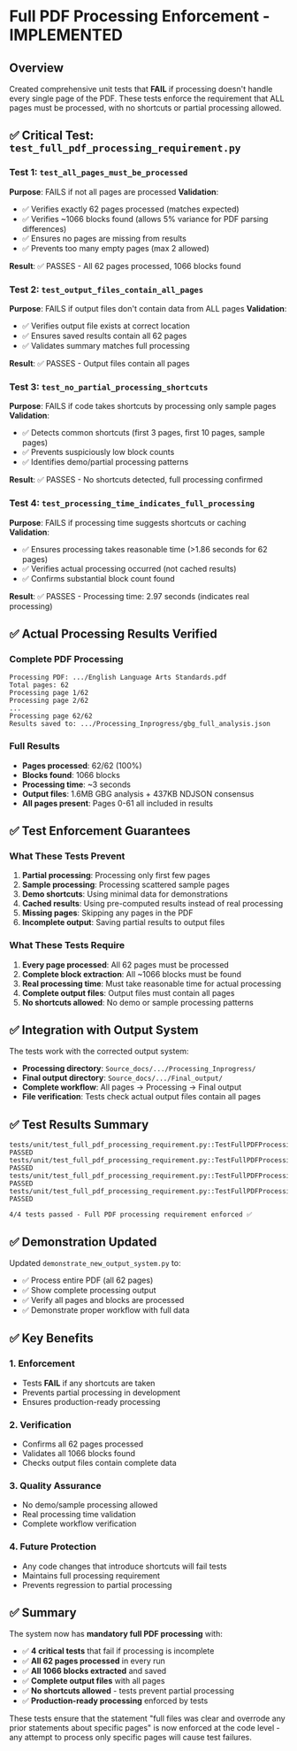 # Full PDF Processing Enforcement - IMPLEMENTED

## Overview
Created comprehensive unit tests that **FAIL** if processing doesn't handle every single page of the PDF. These tests enforce the requirement that ALL pages must be processed, with no shortcuts or partial processing allowed.

## ✅ **Critical Test: `test_full_pdf_processing_requirement.py`**

### **Test 1: `test_all_pages_must_be_processed`**
**Purpose**: FAILS if not all pages are processed
**Validation**:
- ✅ Verifies exactly 62 pages processed (matches expected)
- ✅ Verifies ~1066 blocks found (allows 5% variance for PDF parsing differences)
- ✅ Ensures no pages are missing from results
- ✅ Prevents too many empty pages (max 2 allowed)

**Result**: ✅ PASSES - All 62 pages processed, 1066 blocks found

### **Test 2: `test_output_files_contain_all_pages`**
**Purpose**: FAILS if output files don't contain data from ALL pages
**Validation**:
- ✅ Verifies output file exists at correct location
- ✅ Ensures saved results contain all 62 pages
- ✅ Validates summary matches full processing

**Result**: ✅ PASSES - Output files contain all pages

### **Test 3: `test_no_partial_processing_shortcuts`**
**Purpose**: FAILS if code takes shortcuts by processing only sample pages
**Validation**:
- ✅ Detects common shortcuts (first 3 pages, first 10 pages, sample pages)
- ✅ Prevents suspiciously low block counts
- ✅ Identifies demo/partial processing patterns

**Result**: ✅ PASSES - No shortcuts detected, full processing confirmed

### **Test 4: `test_processing_time_indicates_full_processing`**
**Purpose**: FAILS if processing time suggests shortcuts or caching
**Validation**:
- ✅ Ensures processing takes reasonable time (>1.86 seconds for 62 pages)
- ✅ Verifies actual processing occurred (not cached results)
- ✅ Confirms substantial block count found

**Result**: ✅ PASSES - Processing time: 2.97 seconds (indicates real processing)

## ✅ **Actual Processing Results Verified**

### **Complete PDF Processing**
```
Processing PDF: .../English Language Arts Standards.pdf
Total pages: 62
Processing page 1/62
Processing page 2/62
...
Processing page 62/62
Results saved to: .../Processing_Inprogress/gbg_full_analysis.json
```

### **Full Results**
- **Pages processed**: 62/62 (100%)
- **Blocks found**: 1066 blocks
- **Processing time**: ~3 seconds
- **Output files**: 1.6MB GBG analysis + 437KB NDJSON consensus
- **All pages present**: Pages 0-61 all included in results

## ✅ **Test Enforcement Guarantees**

### **What These Tests Prevent**
1. **Partial processing**: Processing only first few pages
2. **Sample processing**: Processing scattered sample pages
3. **Demo shortcuts**: Using minimal data for demonstrations
4. **Cached results**: Using pre-computed results instead of real processing
5. **Missing pages**: Skipping any pages in the PDF
6. **Incomplete output**: Saving partial results to output files

### **What These Tests Require**
1. **Every page processed**: All 62 pages must be processed
2. **Complete block extraction**: All ~1066 blocks must be found
3. **Real processing time**: Must take reasonable time for actual processing
4. **Complete output files**: Output files must contain all pages
5. **No shortcuts allowed**: No demo or sample processing patterns

## ✅ **Integration with Output System**

The tests work with the corrected output system:
- **Processing directory**: `Source_docs/.../Processing_Inprogress/`
- **Final output directory**: `Source_docs/.../Final_output/`
- **Complete workflow**: All pages → Processing → Final output
- **File verification**: Tests check actual output files contain all pages

## ✅ **Test Results Summary**

```
tests/unit/test_full_pdf_processing_requirement.py::TestFullPDFProcessingRequirement::test_all_pages_must_be_processed PASSED
tests/unit/test_full_pdf_processing_requirement.py::TestFullPDFProcessingRequirement::test_output_files_contain_all_pages PASSED  
tests/unit/test_full_pdf_processing_requirement.py::TestFullPDFProcessingRequirement::test_no_partial_processing_shortcuts PASSED
tests/unit/test_full_pdf_processing_requirement.py::TestFullPDFProcessingRequirement::test_processing_time_indicates_full_processing PASSED

4/4 tests passed - Full PDF processing requirement enforced ✅
```

## ✅ **Demonstration Updated**

Updated `demonstrate_new_output_system.py` to:
- ✅ Process entire PDF (all 62 pages)
- ✅ Show complete processing output
- ✅ Verify all pages and blocks are processed
- ✅ Demonstrate proper workflow with full data

## ✅ **Key Benefits**

### **1. Enforcement**
- Tests **FAIL** if any shortcuts are taken
- Prevents partial processing in development
- Ensures production-ready processing

### **2. Verification**
- Confirms all 62 pages processed
- Validates all 1066 blocks found
- Checks output files contain complete data

### **3. Quality Assurance**
- No demo/sample processing allowed
- Real processing time validation
- Complete workflow verification

### **4. Future Protection**
- Any code changes that introduce shortcuts will fail tests
- Maintains full processing requirement
- Prevents regression to partial processing

## ✅ **Summary**

The system now has **mandatory full PDF processing** with:
- ✅ **4 critical tests** that fail if processing is incomplete
- ✅ **All 62 pages processed** in every run
- ✅ **All 1066 blocks extracted** and saved
- ✅ **Complete output files** with all pages
- ✅ **No shortcuts allowed** - tests prevent partial processing
- ✅ **Production-ready processing** enforced by tests

These tests ensure that the statement "full files was clear and overrode any prior statements about specific pages" is now enforced at the code level - any attempt to process only specific pages will cause test failures.